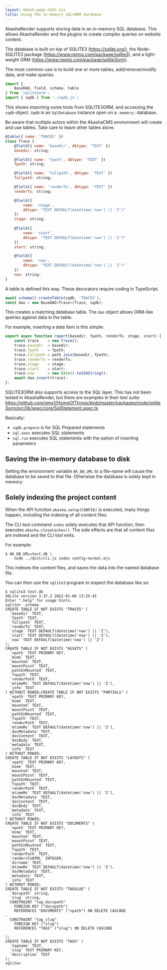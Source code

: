 ```yaml
---
layout: ebook-page.html.ejs
title: Using the In-memory SQL+ORM database
---
```


AkashaRender supports storing data in an in-memory SQL database.  This allows AkashaRender and the plugins to create complex queries on website content.

The database is built on top of SQLITE3 (https://sqlite.org/), the Node-SQLITE3 package (https://www.npmjs.com/package/sqlite3), and a light-weight ORM (https://www.npmjs.com/package/sqlite3orm).

The most common use is to build one or more tables, add/remove/modify data, and make queries.

```js
import {
    BaseDAO, field, schema, table
} from 'sqlite3orm';
import { sqdb } from './sqdb.js';
```

This shows importing some tools from SQLITE3ORM, and accessing the `sqdb` object.  `Sqdb` is an `SqlDatabase` instance open on a `:memory:` database.

Be aware that multiple actors within the AkashaCMS environment will create and use tables.  Take care to leave other tables alone.

```js
@table({ name: 'TRACES' })
class Trace {
    @field({ name: 'basedir', dbtype: 'TEXT' })
    basedir: string;

    @field({ name: 'fpath', dbtype: 'TEXT' })
    fpath: string;

    @field({ name: 'fullpath', dbtype: 'TEXT' })
    fullpath: string;

    @field({ name: 'renderTo', dbtype: 'TEXT' })
    renderTo: string;

    @field({
        name: 'stage',
        dbtype: "TEXT DEFAULT(datetime('now') || 'Z')"
    })
    stage: string;
    
    @field({
        name: 'start',
        dbtype: "TEXT DEFAULT(datetime('now') || 'Z')"
    })
    start: string;

    @field({
        name: 'now',
        dbtype: "TEXT DEFAULT(datetime('now') || 'Z')"
    })
    now: string;    
}
```

A table is defined this way.  These decorators require coding in TypeScript.

```js
await schema().createTable(sqdb, 'TRACES');
const dao = new BaseDAO<Trace>(Trace, sqdb);
```

This creates a matching database table.  The `dao` object allows ORM-like queries against data in the table.

For example, inserting a data item is this simple:

```js
export async function report(basedir, fpath, renderTo, stage, start) {
    const trace    = new Trace();
    trace.basedir  = basedir;
    trace.fpath    = fpath;
    trace.fullpath = path.join(basedir, fpath);
    trace.renderTo = renderTo;
    trace.stage    = stage;
    trace.start    = start;
    trace.now      = new Date().toISOString();
    await dao.insert(trace);
};
```

SQLITE3ORM also supports access to the SQL layer.  This has not been tested in AkashaRender, but there are examples in their test suite: https://github.com/gms1/HomeOfThings/blob/master/packages/node/sqlite3orm/src/lib/spec/core/SqlStatement.spec.ts

Basically:

* `sqdb.prepare` is for SQL Prepared statements
* `sql.exec` executes SQL statements
* `sql.run` executes SQL statements with the option of inserting parameters


## Saving the in-memory database to disk

Setting the environment variable `AK_DB_URL` to a file-name will cause the database to be saved to that file.  Otherwise the database is solely kept in memory.

## Solely indexing the project content

When the API function `akasha.setup(CONFIG)` is executed, many things happen, including the indexing of all content files.

The CLI tool command `index` solely executes that API function, then executes `akasha.closeCaches()`.  The side effects are that all content files are indexed and the CLI tool exits.

For example:

```shell
$ AK_DB_URL=test.db \
    node ../dist/cli.js index config-normal.mjs 
```

This indexes the content files, and saves the data into the named database file.

You can then use the `sqlite3` program to inspect the database like so:

```shell
$ sqlite3 test.db 
SQLite version 3.37.2 2022-01-06 13:25:41
Enter ".help" for usage hints.
sqlite> .schema
CREATE TABLE IF NOT EXISTS "TRACES" (
  `basedir` TEXT,
  `fpath` TEXT,
  `fullpath` TEXT,
  `renderTo` TEXT,
  `stage` TEXT DEFAULT(datetime('now') || 'Z'),
  `start` TEXT DEFAULT(datetime('now') || 'Z'),
  `now` TEXT DEFAULT(datetime('now') || 'Z')
);
CREATE TABLE IF NOT EXISTS "ASSETS" (
  `vpath` TEXT PRIMARY KEY,
  `mime` TEXT,
  `mounted` TEXT,
  `mountPoint` TEXT,
  `pathInMounted` TEXT,
  `fspath` TEXT,
  `renderPath` TEXT,
  `mtimeMs` TEXT DEFAULT(datetime('now') || 'Z'),
  `info` TEXT
) WITHOUT ROWID;CREATE TABLE IF NOT EXISTS "PARTIALS" (
  `vpath` TEXT PRIMARY KEY,
  `mime` TEXT,
  `mounted` TEXT,
  `mountPoint` TEXT,
  `pathInMounted` TEXT,
  `fspath` TEXT,
  `renderPath` TEXT,
  `mtimeMs` TEXT DEFAULT(datetime('now') || 'Z'),
  `docMetadata` TEXT,
  `docContent` TEXT,
  `docBody` TEXT,
  `metadata` TEXT,
  `info` TEXT
) WITHOUT ROWID;
CREATE TABLE IF NOT EXISTS "LAYOUTS" (
  `vpath` TEXT PRIMARY KEY,
  `mime` TEXT,
  `mounted` TEXT,
  `mountPoint` TEXT,
  `pathInMounted` TEXT,
  `fspath` TEXT,
  `renderPath` TEXT,
  `mtimeMs` TEXT DEFAULT(datetime('now') || 'Z'),
  `docMetadata` TEXT,
  `docContent` TEXT,
  `docBody` TEXT,
  `metadata` TEXT,
  `info` TEXT
) WITHOUT ROWID;
CREATE TABLE IF NOT EXISTS "DOCUMENTS" (
  `vpath` TEXT PRIMARY KEY,
  `mime` TEXT,
  `mounted` TEXT,
  `mountPoint` TEXT,
  `pathInMounted` TEXT,
  `fspath` TEXT,
  `renderPath` TEXT,
  `rendersToHTML` INTEGER,
  `dirname` TEXT,
  `mtimeMs` TEXT DEFAULT(datetime('now') || 'Z'),
  `docMetadata` TEXT,
  `metadata` TEXT,
  `info` TEXT
) WITHOUT ROWID;
CREATE TABLE IF NOT EXISTS "TAGGLUE" (
  `docvpath` string,
  `slug` string,
  CONSTRAINT "tag_docvpath"
    FOREIGN KEY ("docvpath")
    REFERENCES "DOCUMENTS" ("vpath") ON DELETE CASCADE
,
  CONSTRAINT "tag_slug"
    FOREIGN KEY ("slug")
    REFERENCES "TAGS" ("slug") ON DELETE CASCADE

);
CREATE TABLE IF NOT EXISTS "TAGS" (
  `tagname` TEXT,
  `slug` TEXT PRIMARY KEY,
  `description` TEXT
);
sqlite> 
```
